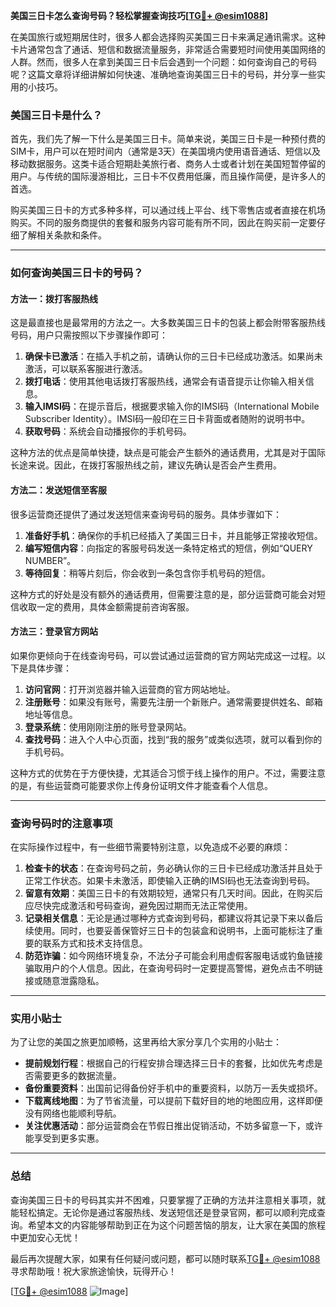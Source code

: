 **美国三日卡怎么查询号码？轻松掌握查询技巧[[TG💪+ @esim1088](https://t.me/s/esim1088)]**

在美国旅行或短期居住时，很多人都会选择购买美国三日卡来满足通讯需求。这种卡片通常包含了通话、短信和数据流量服务，非常适合需要短时间使用美国网络的人群。然而，很多人在拿到美国三日卡后会遇到一个问题：如何查询自己的号码呢？这篇文章将详细讲解如何快速、准确地查询美国三日卡的号码，并分享一些实用的小技巧。

### 美国三日卡是什么？

首先，我们先了解一下什么是美国三日卡。简单来说，美国三日卡是一种预付费的SIM卡，用户可以在短时间内（通常是3天）在美国境内使用语音通话、短信以及移动数据服务。这类卡适合短期赴美旅行者、商务人士或者计划在美国短暂停留的用户。与传统的国际漫游相比，三日卡不仅费用低廉，而且操作简便，是许多人的首选。

购买美国三日卡的方式多种多样，可以通过线上平台、线下零售店或者直接在机场购买。不同的服务商提供的套餐和服务内容可能有所不同，因此在购买前一定要仔细了解相关条款和条件。

---

### 如何查询美国三日卡的号码？

#### 方法一：拨打客服热线

这是最直接也是最常用的方法之一。大多数美国三日卡的包装上都会附带客服热线号码，用户只需按照以下步骤操作即可：

1. **确保卡已激活**：在插入手机之前，请确认你的三日卡已经成功激活。如果尚未激活，可以联系客服进行激活。
2. **拨打电话**：使用其他电话拨打客服热线，通常会有语音提示让你输入相关信息。
3. **输入IMSI码**：在提示音后，根据要求输入你的IMSI码（International Mobile Subscriber Identity）。IMSI码一般印在三日卡背面或者随附的说明书中。
4. **获取号码**：系统会自动播报你的手机号码。

这种方法的优点是简单快捷，缺点是可能会产生额外的通话费用，尤其是对于国际长途来说。因此，在拨打客服热线之前，建议先确认是否会产生费用。

#### 方法二：发送短信至客服

很多运营商还提供了通过发送短信来查询号码的服务。具体步骤如下：

1. **准备好手机**：确保你的手机已经插入了美国三日卡，并且能够正常接收短信。
2. **编写短信内容**：向指定的客服号码发送一条特定格式的短信，例如“QUERY NUMBER”。
3. **等待回复**：稍等片刻后，你会收到一条包含你手机号码的短信。

这种方式的好处是没有额外的通话费用，但需要注意的是，部分运营商可能会对短信收取一定的费用，具体金额需提前咨询客服。

#### 方法三：登录官方网站

如果你更倾向于在线查询号码，可以尝试通过运营商的官方网站完成这一过程。以下是具体步骤：

1. **访问官网**：打开浏览器并输入运营商的官方网站地址。
2. **注册账号**：如果没有账号，需要先注册一个新账户。通常需要提供姓名、邮箱地址等信息。
3. **登录系统**：使用刚刚注册的账号登录网站。
4. **查找号码**：进入个人中心页面，找到“我的服务”或类似选项，就可以看到你的手机号码。

这种方式的优势在于方便快捷，尤其适合习惯于线上操作的用户。不过，需要注意的是，有些运营商可能要求你上传身份证明文件才能查看个人信息。

---

### 查询号码时的注意事项

在实际操作过程中，有一些细节需要特别注意，以免造成不必要的麻烦：

1. **检查卡的状态**：在查询号码之前，务必确认你的三日卡已经成功激活并且处于正常工作状态。如果卡未激活，即使输入正确的IMSI码也无法查询到号码。
2. **留意有效期**：美国三日卡的有效期较短，通常只有几天时间。因此，在购买后应尽快完成激活和号码查询，避免因过期而无法正常使用。
3. **记录相关信息**：无论是通过哪种方式查询到号码，都建议将其记录下来以备后续使用。同时，也要妥善保管好三日卡的包装盒和说明书，上面可能标注了重要的联系方式和技术支持信息。
4. **防范诈骗**：如今网络环境复杂，不法分子可能会利用虚假客服电话或钓鱼链接骗取用户的个人信息。因此，在查询号码时一定要提高警惕，避免点击不明链接或随意泄露隐私。

---

### 实用小贴士

为了让您的美国之旅更加顺畅，这里再给大家分享几个实用的小贴士：

- **提前规划行程**：根据自己的行程安排合理选择三日卡的套餐，比如优先考虑是否需要更多的数据流量。
- **备份重要资料**：出国前记得备份好手机中的重要资料，以防万一丢失或损坏。
- **下载离线地图**：为了节省流量，可以提前下载好目的地的地图应用，这样即便没有网络也能顺利导航。
- **关注优惠活动**：部分运营商会在节假日推出促销活动，不妨多留意一下，或许能享受到更多实惠。

---

### 总结

查询美国三日卡的号码其实并不困难，只要掌握了正确的方法并注意相关事项，就能轻松搞定。无论你是通过客服热线、发送短信还是登录官网，都可以顺利完成查询。希望本文的内容能够帮助到正在为这个问题苦恼的朋友，让大家在美国的旅程中更加安心无忧！

最后再次提醒大家，如果有任何疑问或问题，都可以随时联系[TG💪+ @esim1088](https://t.me/s/esim1088)寻求帮助哦！祝大家旅途愉快，玩得开心！

[[TG💪+ @esim1088](https://t.me/s/esim1088) ![Image](https://i.postimg.cc/4NQfJmqS/Snipaste-2025-05-13-00-14-12.png)]